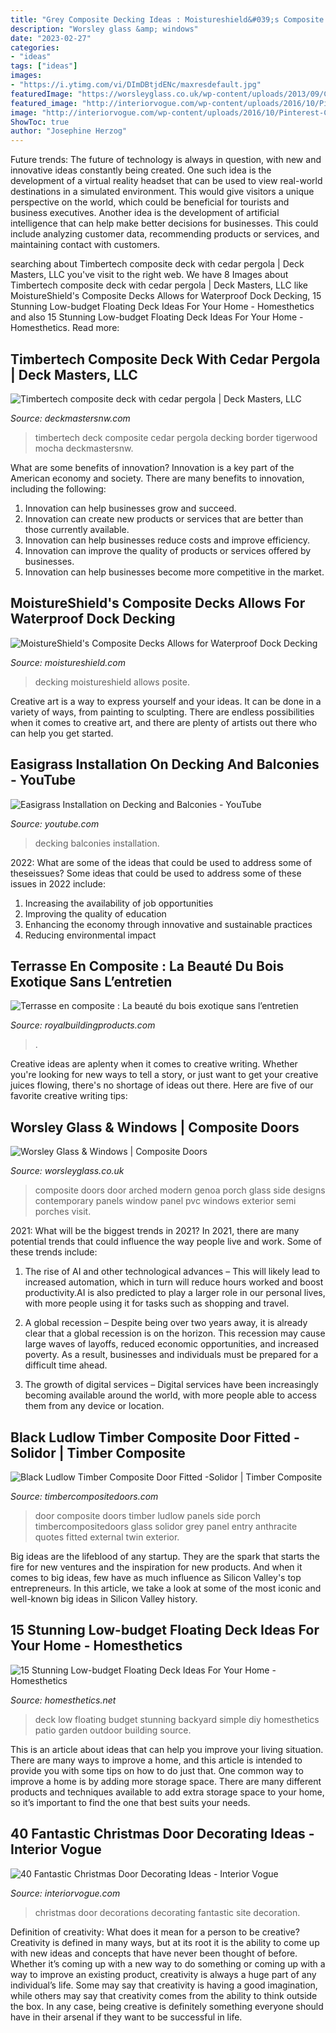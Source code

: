 ```yaml
---
title: "Grey Composite Decking Ideas : Moistureshield&#039;s Composite Decks Allows For Waterproof Dock Decking"
description: "Worsley glass &amp; windows"
date: "2023-02-27"
categories:
- "ideas"
tags: ["ideas"]
images:
- "https://i.ytimg.com/vi/DImDBtjdENc/maxresdefault.jpg"
featuredImage: "https://worsleyglass.co.uk/wp-content/uploads/2013/09/Comp-door-2.jpg"
featured_image: "http://interiorvogue.com/wp-content/uploads/2016/10/Pinterest-Christmas-Door-Decorations.jpg"
image: "http://interiorvogue.com/wp-content/uploads/2016/10/Pinterest-Christmas-Door-Decorations.jpg"
ShowToc: true
author: "Josephine Herzog"
---
```



Future trends:
The future of technology is always in question, with new and innovative ideas constantly being created. One such idea is the development of a virtual reality headset that can be used to view real-world destinations in a simulated environment. This would give visitors a unique perspective on the world, which could be beneficial for tourists and business executives. Another idea is the development of artificial intelligence that can help make better decisions for businesses. This could include analyzing customer data, recommending products or services, and maintaining contact with customers.

	

		
searching about Timbertech composite deck with cedar pergola | Deck Masters, LLC you've visit to the right web. We have 8 Images about Timbertech composite deck with cedar pergola | Deck Masters, LLC like MoistureShield&#039;s Composite Decks Allows for Waterproof Dock Decking, 15 Stunning Low-budget Floating Deck Ideas For Your Home - Homesthetics and also 15 Stunning Low-budget Floating Deck Ideas For Your Home - Homesthetics. Read more:
		
    
## Timbertech Composite Deck With Cedar Pergola | Deck Masters, LLC

<img loading=lazy src="https://deckmastersnw.com/wp-content/uploads/IMG_0282-e1444254133800.jpg" onerror="this.onerror=null;this.src='https://tse1.mm.bing.net/th?id=OIP.QIUmsvrM5vOMynHNynXniQHaFj&amp;pid=15.1';" alt="Timbertech composite deck with cedar pergola | Deck Masters, LLC">

_Source: deckmastersnw.com_

>timbertech deck composite cedar pergola decking border tigerwood mocha deckmastersnw. 

	

What are some benefits of innovation?
Innovation is a key part of the American economy and society. There are many benefits to innovation, including the following: 
1. Innovation can help businesses grow and succeed. 
2. Innovation can create new products or services that are better than those currently available. 
3. Innovation can help businesses reduce costs and improve efficiency. 
4. Innovation can improve the quality of products or services offered by businesses. 
5. Innovation can help businesses become more competitive in the market.

    
## MoistureShield&#039;s Composite Decks Allows For Waterproof Dock Decking

<img loading=lazy src="http://www.moistureshield.com/wp-content/uploads/2018/09/Blog-dock.jpg" onerror="this.onerror=null;this.src='https://tse2.mm.bing.net/th?id=OIP.McZ5s5ukzPzn0UeJiVfI_QHaE8&amp;pid=15.1';" alt="MoistureShield&#039;s Composite Decks Allows for Waterproof Dock Decking">

_Source: moistureshield.com_

>decking moistureshield allows posite. 

	

Creative art is a way to express yourself and your ideas. It can be done in a variety of ways, from painting to sculpting. There are endless possibilities when it comes to creative art, and there are plenty of artists out there who can help you get started.

    
## Easigrass Installation On Decking And Balconies - YouTube

<img loading=lazy src="https://i.ytimg.com/vi/DImDBtjdENc/maxresdefault.jpg" onerror="this.onerror=null;this.src='https://tse2.mm.bing.net/th?id=OIP.6uxUchHdD_Zi2wvdhn0U_QHaEK&amp;pid=15.1';" alt="Easigrass Installation on Decking and Balconies - YouTube">

_Source: youtube.com_

>decking balconies installation. 

	

2022: What are some of the ideas that could be used to address some of theseissues?
Some ideas that could be used to address some of these issues in 2022 include: 
1. Increasing the availability of job opportunities 
2. Improving the quality of education 
3. Enhancing the economy through innovative and sustainable practices 
4. Reducing environmental impact 

    
## Terrasse En Composite : La Beauté Du Bois Exotique Sans L’entretien

<img loading=lazy src="https://royalbuildingproducts.com/liveabode/wp-content/uploads/2018/05/ARTICLE_BODY1_170704-0265.jpg" onerror="this.onerror=null;this.src='https://tse1.mm.bing.net/th?id=OIP.vM7-tqaPvhy35IEy4P7cFgHaE_&amp;pid=15.1';" alt="Terrasse en composite : La beauté du bois exotique sans l’entretien">

_Source: royalbuildingproducts.com_

>. 

	

Creative ideas are aplenty when it comes to creative writing. Whether you're looking for new ways to tell a story, or just want to get your creative juices flowing, there's no shortage of ideas out there. Here are five of our favorite creative writing tips: 

    
## Worsley Glass &amp; Windows | Composite Doors

<img loading=lazy src="https://worsleyglass.co.uk/wp-content/uploads/2013/09/Comp-door-2.jpg" onerror="this.onerror=null;this.src='https://tse2.mm.bing.net/th?id=OIP.katD08KHHCOdWuoqegAGrgHaLV&amp;pid=15.1';" alt="Worsley Glass &amp; Windows | Composite Doors">

_Source: worsleyglass.co.uk_

>composite doors door arched modern genoa porch glass side designs contemporary panels window panel pvc windows exterior semi porches visit. 

	

2021: What will be the biggest trends in 2021?
In 2021, there are many potential trends that could influence the way people live and work. Some of these trends include:
1. The rise of AI and other technological advances – This will likely lead to increased automation, which in turn will reduce hours worked and boost productivity.AI is also predicted to play a larger role in our personal lives, with more people using it for tasks such as shopping and travel.

2. A global recession – Despite being over two years away, it is already clear that a global recession is on the horizon. This recession may cause large waves of layoffs, reduced economic opportunities, and increased poverty. As a result, businesses and individuals must be prepared for a difficult time ahead.

3. The growth of digital services – Digital services have been increasingly becoming available around the world, with more people able to access them from any device or location.

    
## Black Ludlow Timber Composite Door Fitted -Solidor | Timber Composite

<img loading=lazy src="https://www.timbercompositedoors.com/blog/wp-content/uploads/2014/03/00241938_fAZFit02-e1396013862436-1.jpg" onerror="this.onerror=null;this.src='https://tse1.mm.bing.net/th?id=OIP.DFglyoAPaY3BPNjMCwlAPgHaJ3&amp;pid=15.1';" alt="Black Ludlow Timber Composite Door Fitted -Solidor | Timber Composite">

_Source: timbercompositedoors.com_

>door composite doors timber ludlow panels side porch timbercompositedoors glass solidor grey panel entry anthracite quotes fitted external twin exterior. 

	

Big ideas are the lifeblood of any startup. They are the spark that starts the fire for new ventures and the inspiration for new products. And when it comes to big ideas, few have as much influence as Silicon Valley's top entrepreneurs. In this article, we take a look at some of the most iconic and well-known big ideas in Silicon Valley history.

    
## 15 Stunning Low-budget Floating Deck Ideas For Your Home - Homesthetics

<img loading=lazy src="http://cdn.homesthetics.net/wp-content/uploads/2016/04/19-Stunning-Low-budget-Floating-Deck-Ideas-For-Your-Home-homesthetics-decor-2.jpg" onerror="this.onerror=null;this.src='https://tse3.mm.bing.net/th?id=OIP._ik7Seg-5_gBal7pl401NwHaLg&amp;pid=15.1';" alt="15 Stunning Low-budget Floating Deck Ideas For Your Home - Homesthetics">

_Source: homesthetics.net_

>deck low floating budget stunning backyard simple diy homesthetics patio garden outdoor building source. 

	

This is an article about ideas that can help you improve your living situation. There are many ways to improve a home, and this article is intended to provide you with some tips on how to do just that. One common way to improve a home is by adding more storage space. There are many different products and techniques available to add extra storage space to your home, so it’s important to find the one that best suits your needs.

    
## 40 Fantastic Christmas Door Decorating Ideas - Interior Vogue

<img loading=lazy src="http://interiorvogue.com/wp-content/uploads/2016/10/Pinterest-Christmas-Door-Decorations.jpg" onerror="this.onerror=null;this.src='https://tse4.mm.bing.net/th?id=OIP.feOYlg6suFppGfVpfijPWwHaJ7&amp;pid=15.1';" alt="40 Fantastic Christmas Door Decorating Ideas - Interior Vogue">

_Source: interiorvogue.com_

>christmas door decorations decorating fantastic site decoration. 

	

Definition of creativity: What does it mean for a person to be creative?
Creativity is defined in many ways, but at its root it is the ability to come up with new ideas and concepts that have never been thought of before. Whether it’s coming up with a new way to do something or coming up with a way to improve an existing product, creativity is always a huge part of any individual’s life. Some may say that creativity is having a good imagination, while others may say that creativity comes from the ability to think outside the box. In any case, being creative is definitely something everyone should have in their arsenal if they want to be successful in life.

